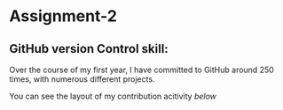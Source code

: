 # Assignment-2

## GitHub version Control skill:
Over the course of my first year, I have committed to GitHub around 250 times, with numerous different projects.

You can see the layout of my contribution acitivity *below*